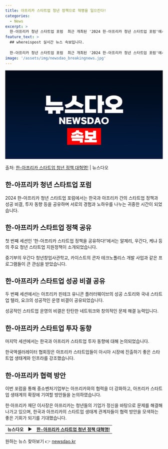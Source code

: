 ```yaml
---
title: 아프리카 스타트업 청년 정책으로 혁명을 일으킨다!
categories:
  - News
excerpt: >
  한-아프리카 청년 스타트업 포럼  최근 개최된 '2024 한-아프리카 청년 스타트업 포럼'에서는 한국과 아프…
feature_text: >
  ## whereispost 실시간 뉴스 속보입니다.

  한-아프리카 청년 스타트업 포럼  최근 개최된 '2024 한-아프리카 청년 스타트업 포럼'에서는 한국과 아프…
image: '/assets/img/newsdao_breakingnews.jpg'
---
```


![뉴스다오 속보](/assets/img/newsdao_breakingnews.jpg)

<p>출처: <a href="https://newsdao.kr/4107" rel="dofollow">한-아프리카 스타트업 청년 정책 대혁명!</a> | 뉴스다오</p>

<h2 data-ke-size="size26">한-아프리카 청년 스타트업 포럼</h2>
2024 한-아프리카 청년 스타트업 포럼에서는 한국과 아프리카 간의 스타트업 정책과 성공 비결, 투자 동향 등을 공유하며 서로의 경험과 노하우를 나누는 귀중한 시간이 되었습니다.

<h2 data-ke-size="size26">한-아프리카 스타트업 정책 공유</h2>
<p data-ke-size="size16">첫 번째 세션인 ‘한-아프리카 스타트업 정책을 공유하다!’에서는 알제리, 우간다, 케냐 등의 주요 청년 스타트업 지원정책이 소개되었습니다.</p>
중기부의 우간다 청년창업사관학교, 카이스트의 콘자 테크노폴리스 개발 사업과 같은 프로그램들이 큰 관심을 받았습니다.

<h2 data-ke-size="size26">한-아프리카 스타트업 성공 비결 공유</h2>
<p data-ke-size="size16">두 번째 세션에서는 아프리카 핀테크 유니콘 플러터웨이브의 성공 스토리와 국내 스타트업 텔라, 요크의 성공적인 운영 비결이 공유되었습니다.</p>
성공적인 스타트업 운영의 비결은 탄탄한 네트워크와 창의적인 문제 해결 능력입니다.

<h2 data-ke-size="size26">한-아프리카 스타트업 투자 동향</h2>
<p data-ke-size="size16">마지막 세션에서는 한국과 아프리카 스타트업 투자 동향에 대해 논의되었습니다.</p>
한국액셀러레이터 협회장은 아프리카 스타트업들이 아시아 시장에 진출하기 좋은 스타트업 생태계와 인프라를 강조했습니다.

<h2 data-ke-size="size26">한-아프리카 협력 방안</h2>
<p data-ke-size="size16">이번 포럼을 통해 중소벤처기업부는 아프리카와의 협력을 더 강화하고, 아프리카 스타트업 생태계의 확장에 기여할 방안들을 논의하였습니다.</p>
한·아프리카 재단 이사장은 아프리카는 청년들의 기업가 정신을 바탕으로 문제를 해결해 나가고 있으며, 한국과 아프리카의 스타트업 생태계 관계자들이 협력 방안을 모색하는 좋은 기회가 되기를 기대했습니다. 

<p data-ke-size="size16"></p>
<table>
  <tr>
    <td style="text-align: center; height: 17px;"><b>뉴스다오</b></td>
    <td style="text-align: center; height: 17px;"><b>▶</b></td>
    <td style="text-align: center; height: 17px;"><b><a href="https://newsdao.kr/4107">한-아프리카 스타트업 청년 정책 대혁명!</a></b></td>
  </tr>
</table>
<p data-ke-size="size16"></p> 

원하는 뉴스 찾아보기 👉 <a href="https://newsdao.kr" rel="dofollow">newsdao.kr</a>


